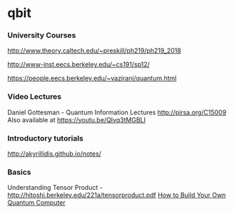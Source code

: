 # qbit

### University Courses
http://www.theory.caltech.edu/~preskill/ph219/ph219_2018

http://www-inst.eecs.berkeley.edu/~cs191/sp12/

https://people.eecs.berkeley.edu/~vazirani/quantum.html

### Video Lectures
Daniel Gottesman - Quantum Information Lectures
http://pirsa.org/C15009  Also available at https://youtu.be/QIvq3tMGBLI

### Introductory tutorials
http://akyrillidis.github.io/notes/

### Basics
Understanding Tensor Product - http://hitoshi.berkeley.edu/221a/tensorproduct.pdf
[How to Build Your Own Quantum Computer](https://ocw.mit.edu/courses/mathematics/18-435j-quantum-computation-fall-2003/lecture-notes/qc_lec19.pdf)

